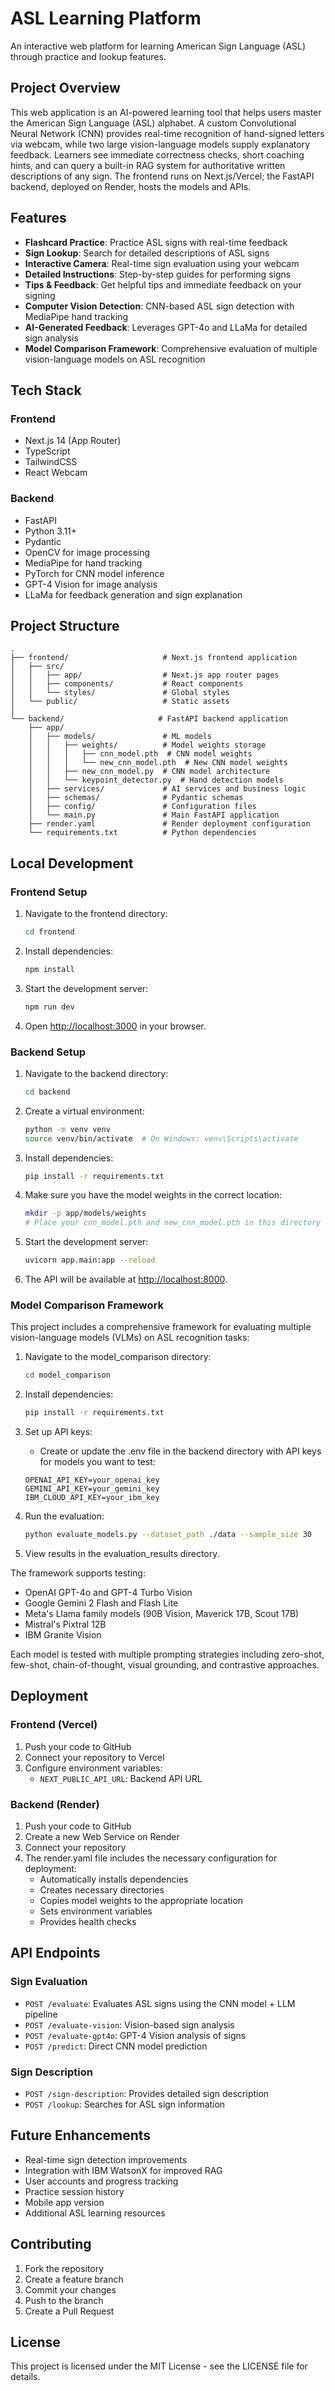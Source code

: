 # ASL Learning Platform

An interactive web platform for learning American Sign Language (ASL) through practice and lookup features.

## Project Overview  
This web application is an AI-powered learning tool that helps users master the American Sign Language (ASL) alphabet. A custom Convolutional Neural Network (CNN) provides real-time recognition of hand-signed letters via webcam, while two large vision-language models supply explanatory feedback. Learners see immediate correctness checks, short coaching hints, and can query a built-in RAG system for authoritative written descriptions of any sign. The frontend runs on Next.js/Vercel; the FastAPI backend, deployed on Render, hosts the models and APIs.

## Features

- **Flashcard Practice**: Practice ASL signs with real-time feedback
- **Sign Lookup**: Search for detailed descriptions of ASL signs
- **Interactive Camera**: Real-time sign evaluation using your webcam
- **Detailed Instructions**: Step-by-step guides for performing signs
- **Tips & Feedback**: Get helpful tips and immediate feedback on your signing
- **Computer Vision Detection**: CNN-based ASL sign detection with MediaPipe hand tracking
- **AI-Generated Feedback**: Leverages GPT-4o and LLaMa for detailed sign analysis
- **Model Comparison Framework**: Comprehensive evaluation of multiple vision-language models on ASL recognition

## Tech Stack

### Frontend
- Next.js 14 (App Router)
- TypeScript
- TailwindCSS
- React Webcam

### Backend
- FastAPI
- Python 3.11+
- Pydantic
- OpenCV for image processing
- MediaPipe for hand tracking
- PyTorch for CNN model inference
- GPT-4 Vision for image analysis
- LLaMa for feedback generation and sign explanation

## Project Structure

```
.
├── frontend/                     # Next.js frontend application
│   ├── src/
│   │   ├── app/                  # Next.js app router pages
│   │   ├── components/           # React components
│   │   └── styles/               # Global styles
│   └── public/                   # Static assets
│
└── backend/                     # FastAPI backend application
    ├── app/
    │   ├── models/               # ML models
    │   │   ├── weights/          # Model weights storage
    │   │   │   ├── cnn_model.pth  # CNN model weights
    │   │   │   └── new_cnn_model.pth  # New CNN model weights
    │   │   ├── new_cnn_model.py  # CNN model architecture
    │   │   └── keypoint_detector.py  # Hand detection models
    │   ├── services/             # AI services and business logic
    │   ├── schemas/              # Pydantic schemas
    │   ├── config/               # Configuration files
    │   └── main.py               # Main FastAPI application
    ├── render.yaml               # Render deployment configuration
    └── requirements.txt          # Python dependencies

```

## Local Development

### Frontend Setup

1. Navigate to the frontend directory:
   ```bash
   cd frontend
   ```

2. Install dependencies:
   ```bash
   npm install
   ```

3. Start the development server:
   ```bash
   npm run dev
   ```

4. Open [http://localhost:3000](http://localhost:3000) in your browser.

### Backend Setup

1. Navigate to the backend directory:
   ```bash
   cd backend
   ```

2. Create a virtual environment:
   ```bash
   python -m venv venv
   source venv/bin/activate  # On Windows: venv\Scripts\activate
   ```

3. Install dependencies:
   ```bash
   pip install -r requirements.txt
   ```

4. Make sure you have the model weights in the correct location:
   ```bash
   mkdir -p app/models/weights
   # Place your cnn_model.pth and new_cnn_model.pth in this directory
   ```

5. Start the development server:
   ```bash
   uvicorn app.main:app --reload
   ```

6. The API will be available at [http://localhost:8000](http://localhost:8000).

### Model Comparison Framework

This project includes a comprehensive framework for evaluating multiple vision-language models (VLMs) on ASL recognition tasks:

1. Navigate to the model_comparison directory:
   ```bash
   cd model_comparison
   ```

2. Install dependencies:
   ```bash
   pip install -r requirements.txt
   ```

3. Set up API keys:
   - Create or update the .env file in the backend directory with API keys for models you want to test:
   ```
   OPENAI_API_KEY=your_openai_key
   GEMINI_API_KEY=your_gemini_key
   IBM_CLOUD_API_KEY=your_ibm_key
   ```

4. Run the evaluation:
   ```bash
   python evaluate_models.py --dataset_path ./data --sample_size 30
   ```

5. View results in the evaluation_results directory.

The framework supports testing:
- OpenAI GPT-4o and GPT-4 Turbo Vision
- Google Gemini 2 Flash and Flash Lite
- Meta's Llama family models (90B Vision, Maverick 17B, Scout 17B)
- Mistral's Pixtral 12B
- IBM Granite Vision

Each model is tested with multiple prompting strategies including zero-shot, few-shot, chain-of-thought, visual grounding, and contrastive approaches.

## Deployment

### Frontend (Vercel)

1. Push your code to GitHub
2. Connect your repository to Vercel
3. Configure environment variables:
   - `NEXT_PUBLIC_API_URL`: Backend API URL

### Backend (Render)

1. Push your code to GitHub
2. Create a new Web Service on Render
3. Connect your repository
4. The render.yaml file includes the necessary configuration for deployment:
   - Automatically installs dependencies
   - Creates necessary directories
   - Copies model weights to the appropriate location
   - Sets environment variables
   - Provides health checks

## API Endpoints

### Sign Evaluation
- `POST /evaluate`: Evaluates ASL signs using the CNN model + LLM pipeline
- `POST /evaluate-vision`: Vision-based sign analysis
- `POST /evaluate-gpt4o`: GPT-4 Vision analysis of signs
- `POST /predict`: Direct CNN model prediction

### Sign Description
- `POST /sign-description`: Provides detailed sign description
- `POST /lookup`: Searches for ASL sign information

## Future Enhancements

- Real-time sign detection improvements
- Integration with IBM WatsonX for improved RAG
- User accounts and progress tracking
- Practice session history
- Mobile app version
- Additional ASL learning resources

## Contributing

1. Fork the repository
2. Create a feature branch
3. Commit your changes
4. Push to the branch
5. Create a Pull Request

## License

This project is licensed under the MIT License - see the LICENSE file for details. 
